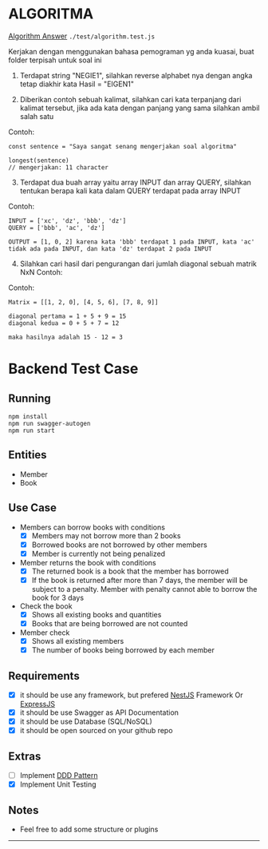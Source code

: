 # ALGORITMA
[Algorithm Answer](test/algorithm.test.js) `./test/algorithm.test.js`

Kerjakan dengan menggunakan bahasa pemograman yg anda kuasai, buat folder terpisah untuk soal ini

1. Terdapat string "NEGIE1", silahkan reverse alphabet nya dengan angka tetap diakhir kata Hasil = "EIGEN1"

2. Diberikan contoh sebuah kalimat, silahkan cari kata terpanjang dari kalimat tersebut, jika ada kata dengan panjang yang sama silahkan ambil salah satu

Contoh:
```
const sentence = "Saya sangat senang mengerjakan soal algoritma"

longest(sentence) 
// mengerjakan: 11 character
```
3. Terdapat dua buah array yaitu array INPUT dan array QUERY, silahkan tentukan berapa kali kata dalam QUERY terdapat pada array INPUT

Contoh:
```
INPUT = ['xc', 'dz', 'bbb', 'dz']  
QUERY = ['bbb', 'ac', 'dz']  

OUTPUT = [1, 0, 2] karena kata 'bbb' terdapat 1 pada INPUT, kata 'ac' tidak ada pada INPUT, dan kata 'dz' terdapat 2 pada INPUT
```

4. Silahkan cari hasil dari pengurangan dari jumlah diagonal sebuah matrik NxN Contoh:

Contoh:
```
Matrix = [[1, 2, 0], [4, 5, 6], [7, 8, 9]]

diagonal pertama = 1 + 5 + 9 = 15 
diagonal kedua = 0 + 5 + 7 = 12 

maka hasilnya adalah 15 - 12 = 3
```

# Backend Test Case

## Running
```shell
npm install
npm run swagger-autogen
npm run start
```

## Entities

- Member
- Book

## Use Case

- Members can borrow books with conditions
   - [x]  Members may not borrow more than 2 books
   - [x]  Borrowed books are not borrowed by other members
   - [x]  Member is currently not being penalized
- Member returns the book with conditions
   - [x]  The returned book is a book that the member has borrowed
   - [x]  If the book is returned after more than 7 days, the member will be subject to a penalty. Member with penalty cannot able to borrow the book for 3 days
- Check the book
   - [x]  Shows all existing books and quantities
   - [x]  Books that are being borrowed are not counted
- Member check
   - [x]  Shows all existing members
   - [x]  The number of books being borrowed by each member

## Requirements

- [x]  it should be use any framework, but prefered [NestJS](https://nestjs.com/) Framework Or [ExpressJS](https://expressjs.com/)
- [x]  it should be use Swagger as API Documentation
- [x]  it should be use Database (SQL/NoSQL)
- [x]  it should be open sourced on your github repo

## Extras

- [ ]  Implement [DDD Pattern]([https://khalilstemmler.com/articles/categories/domain-driven-design/](https://khalilstemmler.com/articles/categories/domain-driven-design/))
- [x]  Implement Unit Testing

## Notes
- Feel free to add some structure or plugins


------